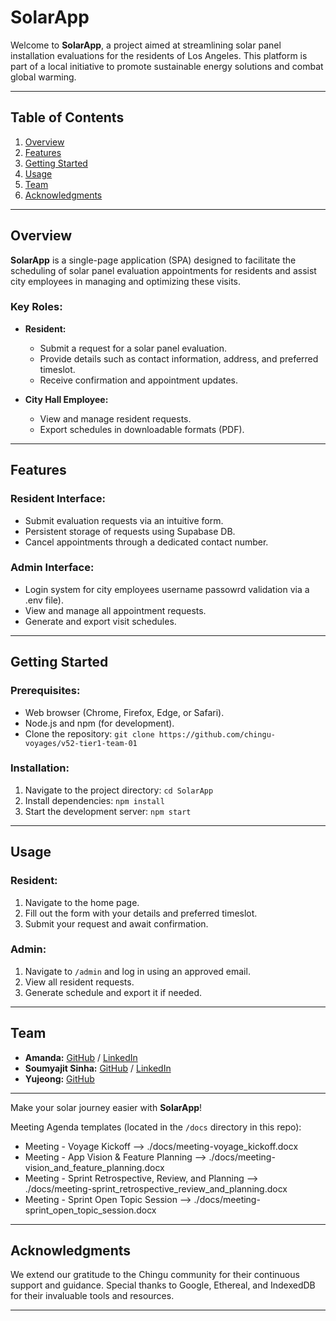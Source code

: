 # SolarApp

Welcome to **SolarApp**, a project aimed at streamlining solar panel installation evaluations for the residents of Los Angeles. This platform is part of a local initiative to promote sustainable energy solutions and combat global warming.

---

## Table of Contents

1. [Overview](#overview)
2. [Features](#features)
3. [Getting Started](#getting-started)
4. [Usage](#usage)
5. [Team](#team)
6. [Acknowledgments](#acknowledgments)

---

## Overview

**SolarApp** is a single-page application (SPA) designed to facilitate the scheduling of solar panel evaluation appointments for residents and assist city employees in managing and optimizing these visits.

### Key Roles:

- **Resident:**
  - Submit a request for a solar panel evaluation.
  - Provide details such as contact information, address, and preferred timeslot.
  - Receive confirmation and appointment updates.

- **City Hall Employee:**
  - View and manage resident requests.
  - Export schedules in downloadable formats (PDF).

---

## Features

### Resident Interface:

- Submit evaluation requests via an intuitive form.
- Persistent storage of requests using Supabase DB.
- Cancel appointments through a dedicated contact number.

### Admin Interface:

- Login system for city employees username passowrd validation via a .env file).
- View and manage all appointment requests.
- Generate and export visit schedules.


---

## Getting Started

### Prerequisites:

- Web browser (Chrome, Firefox, Edge, or Safari).
- Node.js and npm (for development).
- Clone the repository: `git clone https://github.com/chingu-voyages/v52-tier1-team-01`

### Installation:

1. Navigate to the project directory: `cd SolarApp`
2. Install dependencies: `npm install`
3. Start the development server: `npm start`

---

## Usage

### Resident:

1. Navigate to the home page.
2. Fill out the form with your details and preferred timeslot.
3. Submit your request and await confirmation.

### Admin:

1. Navigate to `/admin` and log in using an approved email.
2. View all resident requests.
3. Generate schedule and export it if needed.

---

## Team

- **Amanda:** [GitHub](https://github.com/Amanda774) / [LinkedIn](https://linkedin.com/in/liaccountname)
- **Soumyajit Sinha:** [GitHub](https://github.com/soumyajit-siliguri) / [LinkedIn](https://www.linkedin.com/in/soumyajit-sinha-7652b7189/)
- **Yujeong:** [GitHub](https://github.com/icimz8)

---

Make your solar journey easier with **SolarApp**!

Meeting Agenda templates (located in the `/docs` directory in this repo):

- Meeting - Voyage Kickoff --> ./docs/meeting-voyage_kickoff.docx
- Meeting - App Vision & Feature Planning --> ./docs/meeting-vision_and_feature_planning.docx
- Meeting - Sprint Retrospective, Review, and Planning --> ./docs/meeting-sprint_retrospective_review_and_planning.docx
- Meeting - Sprint Open Topic Session --> ./docs/meeting-sprint_open_topic_session.docx

---

## Acknowledgments

We extend our gratitude to the Chingu community for their continuous support and guidance. Special thanks to Google, Ethereal, and IndexedDB for their invaluable tools and resources.

---
